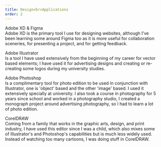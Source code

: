 ```yaml
---
title: Design<br>Applications
order: 2
---
```


<p><span class="font-light">Adobe XD & Figma</span><br>Adobe XD is the primary tool I use for designing websites, although I've been learning some around Figma too as it is more useful for collaboration sceneries, for presenting a project, and for getting feedback.</p>

<p><span class="font-light">Adobe Illustrator</span><br>Is a tool I have used extensively from the beginning of my career for vector based elements; I have used it for advertising designs and creating or re-creating some logos during my university studies.</p>

<p><span class="font-light">Adobe Photoshop</span><br>Is a complimentary tool for photo edition to be used in conjunction with Illustrator, one is 'object' based and the other 'image' based. I used it extensively specially at university. I also took a course in photography for 5 years since school and worked in a photography studio, I created a monograph project around advertising photography, so I had to learn a lot of photo edition.

<p><span class="font-light">CorelDRAW</span><br>Coming from a family that works in the graphic arts, design, and print industry, I have used this editor since I was a child, which also mixes some of Illustrator's and Photoshop's capabilities but is much less widely used. Instead of watching too many cartoons, I was doing stuff in CorelDRAW.<!-- While my friends watched cartoons, I was doing stuff in CorelDRAW :)--></p>